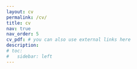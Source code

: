 ```yaml
---
layout: cv
permalink: /cv/
title: cv
nav: true
nav_order: 5
cv_pdf: # you can also use external links here
description:
# toc:
#   sidebar: left
---
```

